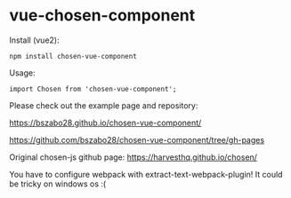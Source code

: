 # vue-chosen-component

Install (vue2):
```
npm install chosen-vue-component
```
Usage:
```
import Chosen from 'chosen-vue-component';
```

Please check out the example page and repository:

https://bszabo28.github.io/chosen-vue-component/

https://github.com/bszabo28/chosen-vue-component/tree/gh-pages

Original chosen-js github page: https://harvesthq.github.io/chosen/

You have to configure webpack with extract-text-webpack-plugin! It could be tricky on windows os :(
